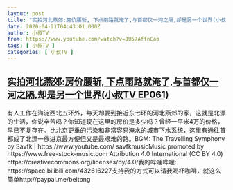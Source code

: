 ```yaml
---
layout: post
title: "实拍河北燕郊:房价腰斩, 下点雨路就淹了,与首都仅一河之隔,却是另一个世界(小叔TV EP061)"
date: 2020-04-21T04:43:01.000Z
author: 小叔TV
from: https://www.youtube.com/watch?v=JU57AffnCao
tags: [ 小叔TV ]
categories: [ 小叔TV ]
---
```

<!--1587444181000-->
[实拍河北燕郊:房价腰斩, 下点雨路就淹了,与首都仅一河之隔,却是另一个世界(小叔TV EP061)](https://www.youtube.com/watch?v=JU57AffnCao)
------

<div>
有人工作在海淀西北五环外，每天却要到接近东七环的河北燕郊的家，这就是北漂的生活，你说辛苦吗？你知道现在这里的房价是多少吗？曾经一平米4万的价格，早已不复存在。比北京更重的污染和非常容易淹水的城市下水系统，这里有通往首都成了北漂一族进京最方便但又是最艰难的路。BGM: The Travelling Symphony by Savfk | https://www.youtube.com/ savfkmusicMusic promoted by https://www.free-stock-music.com Attribution 4.0 International (CC BY 4.0) https://creativecommons.org/licenses/by/4.0/我的哔哩哔哩: https://space.bilibili.com/432616227支持我的方式可以请我喝杯咖啡，就这么简单http://paypal.me/beitong
</div>
